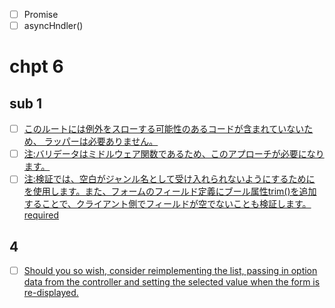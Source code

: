 
- [ ] Promise
- [ ] asyncHndler()

# chpt 6

## sub 1

- [ ] [このルートには例外をスローする可能性のあるコードが含まれていないため、 ラッパーは必要ありません。](https://developer.mozilla.org/en-US/docs/Learn/Server-side/Express_Nodejs/forms/Create_genre_form#:~:text=%E3%81%93%E3%82%8C%E3%81%AF%E3%80%81%20Express%20%E3%83%81%E3%83%A5%E3%83%BC%E3%83%88%E3%83%AA%E3%82%A2%E3%83%AB%20%E3%83%91%E3%83%BC%E3%83%88%204%3A%20%E3%83%AB%E3%83%BC%E3%83%88%E3%81%A8%E3%82%B3%E3%83%B3%E3%83%88%E3%83%AD%E3%83%BC%E3%83%A9%E3%83%BC%20%E3%81%A7%E8%BF%BD%E5%8A%A0%E3%81%97%E3%81%9F%E3%83%97%E3%83%AC%E3%83%BC%E3%82%B9%E3%83%9B%E3%83%AB%E3%83%80%E3%83%BC%E9%9D%9E%E5%90%8C%E6%9C%9F%E3%83%8F%E3%83%B3%E3%83%89%E3%83%A9%E3%83%BC%E3%82%92%E3%80%8C%E9%80%9A%E5%B8%B8%E3%81%AE%E3%80%8DExpress%20%E3%83%AB%E3%83%BC%E3%83%88%20%E3%83%8F%E3%83%B3%E3%83%89%E3%83%A9%E3%83%BC%E9%96%A2%E6%95%B0%E3%81%AB%E7%BD%AE%E3%81%8D%E6%8F%9B%E3%81%88%E3%82%8B%E3%81%93%E3%81%A8%E3%81%AB%E6%B3%A8%E6%84%8F%E3%81%97%E3%81%A6%E3%81%8F%E3%81%A0%E3%81%95%E3%81%84%E3%80%82asyncHandler()%E3%81%93%E3%81%AE%E3%83%AB%E3%83%BC%E3%83%88%E3%81%AB%E3%81%AF%E4%BE%8B%E5%A4%96%E3%82%92%E3%82%B9%E3%83%AD%E3%83%BC%E3%81%99%E3%82%8B%E5%8F%AF%E8%83%BD%E6%80%A7%E3%81%AE%E3%81%82%E3%82%8B%E3%82%B3%E3%83%BC%E3%83%89%E3%81%8C%E5%90%AB%E3%81%BE%E3%82%8C%E3%81%A6%E3%81%84%E3%81%AA%E3%81%84%E3%81%9F%E3%82%81%E3%80%81%20%E3%83%A9%E3%83%83%E3%83%91%E3%83%BC%E3%81%AF%E5%BF%85%E8%A6%81%E3%81%82%E3%82%8A%E3%81%BE%E3%81%9B%E3%82%93%E3%80%82)
- [ ] [注:バリデータはミドルウェア関数であるため、このアプローチが必要になります。](https://developer.mozilla.org/en-US/docs/Learn/Server-side/Express_Nodejs/forms/Create_genre_form#:~:text=%E6%B3%A8%3A%E3%83%90%E3%83%AA%E3%83%87%E3%83%BC%E3%82%BF%E3%81%AF%E3%83%9F%E3%83%89%E3%83%AB%E3%82%A6%E3%82%A7%E3%82%A2%E9%96%A2%E6%95%B0%E3%81%A7%E3%81%82%E3%82%8B%E3%81%9F%E3%82%81%E3%80%81%E3%81%93%E3%81%AE%E3%82%A2%E3%83%97%E3%83%AD%E3%83%BC%E3%83%81%E3%81%8C%E5%BF%85%E8%A6%81%E3%81%AB%E3%81%AA%E3%82%8A%E3%81%BE%E3%81%99%E3%80%82)
- [ ] [注:検証では、空白がジャンル名として受け入れられないようにするために を使用します。また、フォームのフィールド定義にブール属性trim()を追加することで、クライアント側でフィールドが空でないことも検証します。 required](https://developer.mozilla.org/en-US/docs/Learn/Server-side/Express_Nodejs/forms/Create_genre_form#:~:text=%E6%B3%A8%3A%E6%A4%9C%E8%A8%BC%E3%81%A7%E3%81%AF%E3%80%81%E7%A9%BA%E7%99%BD%E3%81%8C%E3%82%B8%E3%83%A3%E3%83%B3%E3%83%AB%E5%90%8D%E3%81%A8%E3%81%97%E3%81%A6%E5%8F%97%E3%81%91%E5%85%A5%E3%82%8C%E3%82%89%E3%82%8C%E3%81%AA%E3%81%84%E3%82%88%E3%81%86%E3%81%AB%E3%81%99%E3%82%8B%E3%81%9F%E3%82%81%E3%81%AB%20%E3%82%92%E4%BD%BF%E7%94%A8%E3%81%97%E3%81%BE%E3%81%99%E3%80%82%E3%81%BE%E3%81%9F%E3%80%81%E3%83%95%E3%82%A9%E3%83%BC%E3%83%A0%E3%81%AE%E3%83%95%E3%82%A3%E3%83%BC%E3%83%AB%E3%83%89%E5%AE%9A%E7%BE%A9%E3%81%AB%E3%83%96%E3%83%BC%E3%83%AB%E5%B1%9E%E6%80%A7trim()%E3%82%92%E8%BF%BD%E5%8A%A0%E3%81%99%E3%82%8B%E3%81%93%E3%81%A8%E3%81%A7%E3%80%81%E3%82%AF%E3%83%A9%E3%82%A4%E3%82%A2%E3%83%B3%E3%83%88%E5%81%B4%E3%81%A7%E3%83%95%E3%82%A3%E3%83%BC%E3%83%AB%E3%83%89%E3%81%8C%E7%A9%BA%E3%81%A7%E3%81%AA%E3%81%84%E3%81%93%E3%81%A8%E3%82%82%E6%A4%9C%E8%A8%BC%E3%81%97%E3%81%BE%E3%81%99%E3%80%82%20required)
  
## 4
  - [ ] [Should you so wish, consider reimplementing the list, passing in option data from the controller and setting the selected value when the form is re-displayed.](https://developer.mozilla.org/en-US/docs/Learn/Server-side/Express_Nodejs/forms/Create_BookInstance_form#:~:text=user%27s%20entered%20values.-,Should%20you%20so%20wish%2C%20consider%20reimplementing%20the%20list%2C%20passing%20in%20option%20data%20from%20the%20controller%20and%20setting%20the%20selected%20value%20when%20the%20form%20is%20re%2Ddisplayed.,-The%20view%20structure)